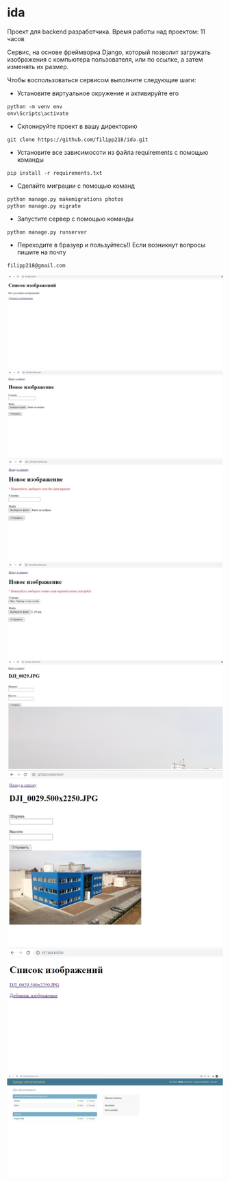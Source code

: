# ida
Проект для backend разработчика. Время работы над проектом: 11 часов

Сервис, на основе фреймворка Django, который позволит загружать изображения с компьютера пользователя, или по ссылке, а затем изменять их размер. 

Чтобы воспользоваться сервисом выполните следующие шаги:
- Установите виртуальное окружение и активируйте его
```
python -m venv env
env\Scripts\activate
```
- Склонируйте проект в вашу директорию
```
git clone https://github.com/filipp218/ida.git
```
- Установите все зависимосоти из файла requirements с помощью команды 
```
pip install -r requirements.txt
```
- Сделайте миграции с помощью команд 
```
python manage.py makemigrations photos
python manage.py migrate
```
- Запустите сервер с помощью команды
```
python manage.py runserver
```
- Переходите в бразуер и пользуйтесь!)
Если возникнут вопросы пишите на почту
```
filipp218@gmail.com
```

![ScreenShot](https://github.com/filipp218/ida/blob/main/screenshoots/start.JPG)
![ScreenShot](https://github.com/filipp218/ida/blob/main/screenshoots/add.JPG)
![ScreenShot](https://github.com/filipp218/ida/blob/main/screenshoots/no.JPG)
![ScreenShot](https://github.com/filipp218/ida/blob/main/screenshoots/two.JPG)
![ScreenShot](https://github.com/filipp218/ida/blob/main/screenshoots/standart.JPG)
![ScreenShot](https://github.com/filipp218/ida/blob/main/screenshoots/cut.JPG)
![ScreenShot](https://github.com/filipp218/ida/blob/main/screenshoots/main.JPG)
![ScreenShot](https://github.com/filipp218/ida/blob/main/screenshoots/admin.JPG)
